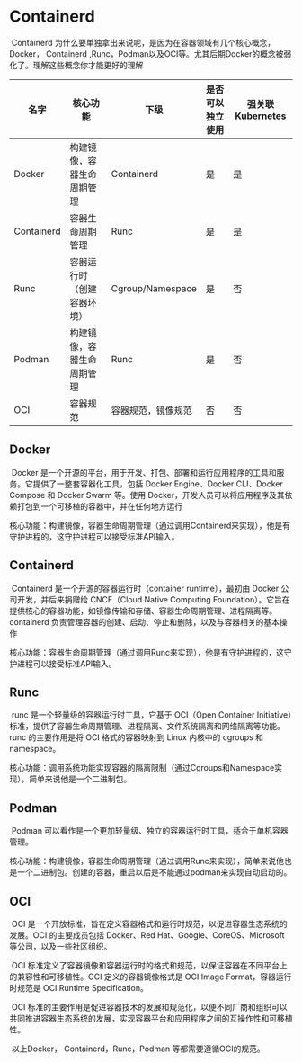# Containerd 

​	 Containerd  为什么要单独拿出来说呢，是因为在容器领域有几个核心概念，Docker， Containerd ,Runc，Podman以及OCI等。尤其后期Docker的概念被弱化了。理解这些概念你才能更好的理解

| 名字       | 核心功能                   | 下级               | 是否可以独立使用 | 强关联Kubernetes |
| ---------- | -------------------------- | ------------------ | ---------------- | ---------------- |
| Docker     | 构建镜像，容器生命周期管理 | Containerd         | 是               | 是               |
| Containerd | 容器生命周期管理           | Runc               | 是               | 是               |
| Runc       | 容器运行时（创建容器环境） | Cgroup/Namespace   | 是               | 否               |
| Podman     | 构建镜像，容器生命周期管理 | Runc               | 是               | 否               |
| OCI        | 容器规范                   | 容器规范，镜像规范 | 否               | 否               |



## Docker

​	Docker 是一个开源的平台，用于开发、打包、部署和运行应用程序的工具和服务。它提供了一整套容器化工具，包括 Docker Engine、Docker CLI、Docker Compose 和 Docker Swarm 等。使用 Docker，开发人员可以将应用程序及其依赖打包到一个可移植的容器中，并在任何地方运行

​	核心功能：构建镜像，容器生命周期管理（通过调用Containerd来实现），他是有守护进程的，这守护进程可以接受标准API输入。

## Containerd

​	Containerd 是一个开源的容器运行时（container runtime），最初由 Docker 公司开发，并后来捐赠给 CNCF（Cloud Native Computing Foundation）。它旨在提供核心的容器功能，如镜像传输和存储、容器生命周期管理、进程隔离等。containerd 负责管理容器的创建、启动、停止和删除，以及与容器相关的基本操作

​	核心功能：容器生命周期管理（通过调用Runc来实现），他是有守护进程的，这守护进程可以接受标准API输入。

## Runc

​	runc 是一个轻量级的容器运行时工具，它基于 OCI（Open Container Initiative）标准，提供了容器生命周期管理、进程隔离、文件系统隔离和网络隔离等功能。runc 的主要作用是将 OCI 格式的容器映射到 Linux 内核中的 cgroups 和 namespace。

​	核心功能：调用系统功能实现容器的隔离限制（通过Cgroups和Namespace实现），简单来说他是一个二进制包。



## Podman

​	Podman 可以看作是一个更加轻量级、独立的容器运行时工具，适合于单机容器管理。

​	核心功能：构建镜像，容器生命周期管理（通过调用Runc来实现），简单来说他也是一个二进制包。创建的容器，重启以后是不能通过podman来实现自动启动的。

## OCI

​	OCI 是一个开放标准，旨在定义容器格式和运行时规范，以促进容器生态系统的发展。OCI 的主要成员包括 Docker、Red Hat、Google、CoreOS、Microsoft 等公司，以及一些社区组织。

​	OCI 标准定义了容器镜像和容器运行时的格式和规范，以保证容器在不同平台上的兼容性和可移植性。OCI 定义的容器镜像格式是 OCI Image Format，容器运行时规范是 OCI Runtime Specification。

​	OCI 标准的主要作用是促进容器技术的发展和规范化，以便不同厂商和组织可以共同推进容器生态系统的发展，实现容器平台和应用程序之间的互操作性和可移植性。

​	以上Docker， Containerd，Runc，Podman 等都需要遵循OCI的规范。



